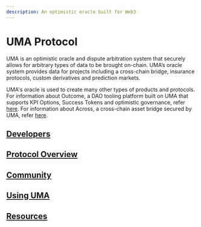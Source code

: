 ```yaml
---
description: An optimistic oracle built for Web3
---
```


# UMA Protocol

UMA is an optimistic oracle and dispute arbitration system that securely allows for arbitrary types of data to be brought on-chain. UMA’s oracle system provides data for projects including a cross-chain bridge, insurance protocols, custom derivatives and prediction markets.

UMA's oracle is used to create many other types of products and protocols. For information about Outcome, a DAO tooling platform built on UMA that supports KPI Options, Success Tokens and optimistic governance, refer [here](https://www.outcome.finance/). For information about Across, a cross-chain asset bridge secured by UMA, refer [here](https://across.to/).

## [Developers](developers/optimistic-oracle/getting-started.md)

## [Protocol Overview](protocol-overview/how-does-umas-oracle-work.md)

## [Community](community/governance/)

## [Using UMA](using-uma/voting-walkthrough.md)

## [Resources](resources/network-addresses.md)
